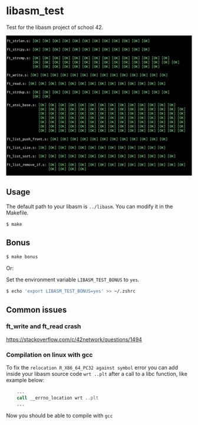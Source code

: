 # libasm\_test

Test for the libasm project of school 42.

![example\_screenshot](./screenshot.png)

## Usage

The default path to your libasm is `../libasm`. You can modify it in the Makefile.

```sh
$ make
```

## Bonus

```sh
$ make bonus
```

Or:

Set the environment variable `LIBASM_TEST_BONUS` to `yes`.
```sh
$ echo 'export LIBASM_TEST_BONUS=yes' >> ~/.zshrc
```

## Common issues

### ft\_write and ft\_read crash

<https://stackoverflow.com/c/42network/questions/1494>

### Compilation on linux with gcc

To fix the `relocation R_X86_64_PC32 against symbol` error you can add inside your
libasm source code `wrt ..plt` after a call to a libc function, like example below:

```asm
    ...
    call __errno_location wrt ..plt
    ...
```

Now you should be able to compile with `gcc`
